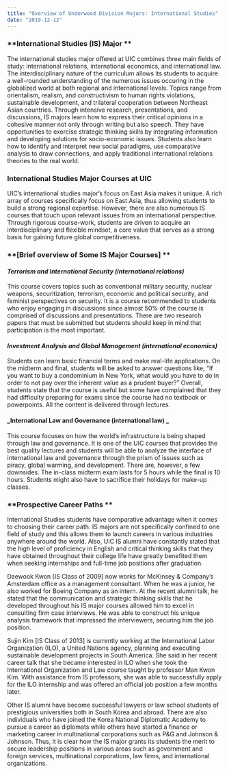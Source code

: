 ```yaml
---
title: "Overview of Underwood Division Majors: International Studies"
date: "2019-12-12"
---
```


### **International Studies (IS) Major **

The international studies major offered at UIC combines three main fields of study: international relations, international economics, and international law. The interdisciplinary nature of the curriculum allows its students to acquire a well-rounded understanding of the numerous issues occuring in the globalized world at both regional and international levels. Topics range from orientalism, realism, and constructivism to human rights violations, sustainable development, and trilateral cooperation between Northeast Asian countries. Through intensive research, presentations, and discussions, IS majors learn how to express their critical opinions in a cohesive manner not only through writing but also speech. They have opportunities to exercise strategic thinking skills by integrating information and developing solutions for socio-economic issues. Students also learn how to identify and interpret new social paradigms, use comparative analysis to draw connections, and apply traditional international relations theories to the real world. 

### **International Studies Major Courses at UIC**

UIC’s international studies major’s focus on East Asia makes it unique. A rich array of courses specifically focus on East Asia, thus allowing students to build a strong regional expertise. However, there are also numerous IS courses that touch upon relevant issues from an international perspective. Through rigorous course-work, students are driven to acquire an interdisciplinary and flexible mindset, a core value that serves as a strong basis for gaining future global competitiveness. 

### **\[Brief overview of Some IS Major Courses\] **

#### **_Terrorism and International Security (international relations)_**

This course covers topics such as conventional military security, nuclear weapons, securitization, terrorism, economic and political security, and feminist perspectives on security. It is a course recommended to students who enjoy engaging in discussions since almost 50% of the course is comprised of discussions and presentations. There are two research papers that must be submitted but students should keep in mind that participation is the most important. 

#### **_Investment Analysis and Global Management (international economics)_**

Students can learn basic financial terms and make real-life applications. On the midterm and final, students will be asked to answer questions like, “If you want to buy a condominium in New York, what would you have to do in order to not pay over the inherent value as a prudent buyer?” Overall, students state that the course is useful but some have complained that they had difficulty preparing for exams since the course had no textbook or powerpoints. All the content is delivered through lectures. 

#### **_International Law and Governance (international law) _**

This course focuses on how the world’s infrastructure is being shaped through law and governance. It is one of the UIC courses that provides the best quality lectures and students will be able to analyze the interface of international law and governance through the prism of issues such as piracy, global warming, and development. There are, however, a few downsides. The in-class midterm exam lasts for 5 hours while the final is 10 hours. Students might also have to sacrifice their holidays for make-up classes. 

### **Prospective Career Paths **

International Studies students have comparative advantage when it comes to choosing their career path. IS majors are not specifically confined to one field of study and this allows them to launch careers in various industries anywhere around the world. Also, UIC IS alumni have constantly stated that the high level of proficiency in English and critical thinking skills that they have obtained throughout their college life have greatly benefited them when seeking internships and full-time job positions after graduation. 

Daewook Kwon \[IS Class of 2009\] now works for McKinsey & Company’s Amsterdam office as a management consultant. When he was a junior, he also worked for Boeing Company as an intern. At the recent alumni talk, he stated that the communication and strategic thinking skills that he developed throughout his IS major courses allowed him to excel in consulting firm case interviews. He was able to construct his unique analysis framework that impressed the interviewers, securing him the job position.

Sujin Kim \[IS Class of 2013\] is currently working at the International Labor Organization (ILO), a United Nations agency, planning and executing sustainable development projects in South America. She said in her recent career talk that she became interested in ILO when she took the International Organization and Law course taught by professor Man Kwon Kim. With assistance from IS professors, she was able to successfully apply for the ILO internship and was offered an official job position a few months later. 

Other IS alumni have become successful lawyers or law school students of prestigious universities both in South Korea and abroad. There are also individuals who have joined the Korea National Diplomatic Academy to pursue a career as diplomats while others have started a finance or marketing career in multinational corporations such as P&G and Johnson & Johnson. Thus, it is clear how the IS major grants its students the merit to secure leadership positions in various areas such as government and foreign services, multinational corporations, law firms, and international organizations.
